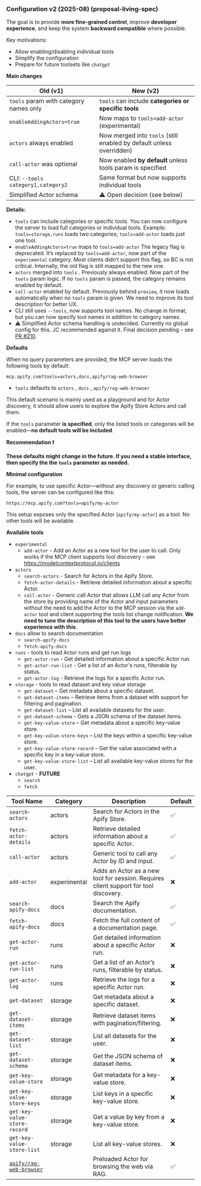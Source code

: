 ### Configuration v2 (2025-08) (proposal-living-spec)

The goal is to provide **more fine-grained control**, improve **developer experience**, and keep the system **backward compatible** where possible.

Key motivations:

- Allow enabling/disabling individual tools
- Simplify the configuration
- Prepare for future toolsets like `chatgpt`

**Main changes**

| Old (v1) | New (v2) |
| --- | --- |
| `tools` param with category names only | `tools` can include **categories or specific tools** |
| `enableAddingActors=true` | Now maps to `tools=add-actor` (experimental) |
| `actors` always enabled | Now merged into `tools` (still enabled by default unless overridden) |
| `call-actor` was optional | Now enabled **by default** unless tools param is specified |
| CLI: `--tools category1,category2` | Same format but now supports individual tools |
| Simplified Actor schema | ⚠️ Open decision (see below) |

**Details:**

- `tools` can include categories or specific tools. You can now configure the server to load full categories or individual tools. Example: `tools=storage,runs` loads two categories; `tools=add-actor` loads just one tool.
- `enableAddingActors=true` maps to `tools=add-actor` The legacy flag is deprecated. It’s replaced by `tools=add-actor`, now part of the `experimental` category. Most clients didn’t support this flag, so BC is not critical. Internally, the old flag is still mapped to the new one.
- `actors` merged into `tools` . Previously always enabled. Now part of the `tools` param logic. If no `tools` param is passed, the category remains enabled by default.
- `call-actor` enabled by default. Previously behind `preview`, it now loads automatically when no `tools` param is given. We need to improve its tool description for better UX.
- CLI still uses `--tools`, now supports tool names. No change in format, but you can now specify tool names in addition to category names.
- ⚠️ Simplified Actor schema handling is undecided. Currently no global config for this. JC recommended against it. Final decision pending – see [PR #210](https://github.com/apify/actors-mcp-server/pull/210).

**Defaults**

When no query parameters are provided, the MCP server loads the following tools by default:

 `mcp.apify.com?tools=actors,docs,apify/rag-web-browser`

- `tools` defaults to `actors` , `docs` , `apify/rag-web-browser`

This default scenario is mainly used as a playground and for Actor discovery, it should allow users to explore the Apify Store Actors and call them.

If the `tools` parameter **is specified**, only the listed tools or categories will be enabled—**no default tools will be included**.

**Recommendation ❗**

**These defaults might change in the future. If you need a stable interface, then specify the the  `tools` parameter as needed.**

**Minimal configuration**

For example, to use specific Actor—without any discovery or generic calling tools, the server can be configured like this:

```
https://mcp.apify.com?tools=apify/my-actor
```

This setup exposes only the specified Actor (`apify/my-actor`) as a tool. No other tools will be available.

**Available tools**

- `experimental`
    - `add-actor` - Add an Actor as a new tool for the user to call. Only works if the MCP client supports tool discovery - see https://modelcontextprotocol.io/clients
- `actors`
    - `search-actors` - Search for Actors in the Apify Store.
    - `fetch-actor-details` - Retrieve detailed information about a specific Actor.
    - `call-actor` - Generic call Actor that allows LLM call any Actor from the store by providing name of the Actor and input parameters without the need to add the Actor to the MCP session via the `add-actor` tool and client supporting the tools list change notification. **We need to tune the description of this tool to the users have better experience with this**.
- `docs` allow to search documentation
    - `search-apify-docs`
    - `fetch-apify-docs`
- `runs` - tools to read Actor runs and get run logs
    - `get-actor-run` - Get detailed information about a specific Actor run.
    - `get-actor-run-list` - Get a list of an Actor's runs, filterable by status.
    - `get-actor-log` - Retrieve the logs for a specific Actor run.
- `storage` - tools to read dataset and key value storage
    - `get-dataset` – Get metadata about a specific dataset.
    - `get-dataset-items` – Retrieve items from a dataset with support for filtering and pagination.
    - `get-dataset-list` – List all available datasets for the user.
    - `get-dataset-schema` - Gets a JSON schema of the dataset items.
    - `get-key-value-store` – Get metadata about a specific key-value store.
    - `get-key-value-store-keys` – List the keys within a specific key-value store.
    - `get-key-value-store-record` – Get the value associated with a specific key in a key-value store.
    - `get-key-value-store-list` – List all available key-value stores for the user.
- `chatgpt` - **FUTURE**
    - `search`
    - `fetch`
    
    

| Tool Name | Category | Description | Default |
| --- | --- | --- | --- |
| `search-actors` | actors | Search for Actors in the Apify Store. | ✅ |
| `fetch-actor-details` | actors | Retrieve detailed information about a specific Actor. | ✅ |
| `call-actor` | actors | Generic tool to call any Actor by ID and input. | ✅ |
| `add-actor` | experimental | Adds an Actor as a new tool for session. Requires client support for tool discovery. | ❌ |
| `search-apify-docs` | docs | Search the Apify documentation. | ✅ |
| `fetch-apify-docs` | docs | Fetch the full content of a documentation page. | ✅ |
| `get-actor-run` | runs | Get detailed information about a specific Actor run. | ❌ |
| `get-actor-run-list` | runs | Get a list of an Actor’s runs, filterable by status. | ❌ |
| `get-actor-log` | runs | Retrieve the logs for a specific Actor run. | ❌ |
| `get-dataset` | storage | Get metadata about a specific dataset. | ❌ |
| `get-dataset-items` | storage | Retrieve dataset items with pagination/filtering. | ❌ |
| `get-dataset-list` | storage | List all datasets for the user. | ❌ |
| `get-dataset-schema` | storage | Get the JSON schema of dataset items. | ❌ |
| `get-key-value-store` | storage | Get metadata for a key-value store. | ❌ |
| `get-key-value-store-keys` | storage | List keys in a specific key-value store. | ❌ |
| `get-key-value-store-record` | storage | Get a value by key from a key-value store. | ❌ |
| `get-key-value-store-list` | storage | List all key-value stores. | ❌ |
| [`apify/rag-web-browser`](https://apify.com/apify/rag-web-browser) |  | Preloaded Actor for browsing the web via RAG. | ✅ |

